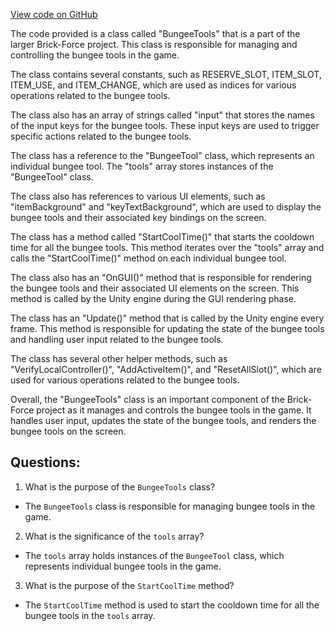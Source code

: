[View code on GitHub](https://github.com/TieHaxJan/Brick-Force/Assembly-CSharp\BungeeTools.cs)

The code provided is a class called "BungeeTools" that is a part of the larger Brick-Force project. This class is responsible for managing and controlling the bungee tools in the game. 

The class contains several constants, such as RESERVE_SLOT, ITEM_SLOT, ITEM_USE, and ITEM_CHANGE, which are used as indices for various operations related to the bungee tools. 

The class also has an array of strings called "input" that stores the names of the input keys for the bungee tools. These input keys are used to trigger specific actions related to the bungee tools. 

The class has a reference to the "BungeeTool" class, which represents an individual bungee tool. The "tools" array stores instances of the "BungeeTool" class. 

The class also has references to various UI elements, such as "itemBackground" and "keyTextBackground", which are used to display the bungee tools and their associated key bindings on the screen. 

The class has a method called "StartCoolTime()" that starts the cooldown time for all the bungee tools. This method iterates over the "tools" array and calls the "StartCoolTime()" method on each individual bungee tool. 

The class also has an "OnGUI()" method that is responsible for rendering the bungee tools and their associated UI elements on the screen. This method is called by the Unity engine during the GUI rendering phase. 

The class has an "Update()" method that is called by the Unity engine every frame. This method is responsible for updating the state of the bungee tools and handling user input related to the bungee tools. 

The class has several other helper methods, such as "VerifyLocalController()", "AddActiveItem()", and "ResetAllSlot()", which are used for various operations related to the bungee tools. 

Overall, the "BungeeTools" class is an important component of the Brick-Force project as it manages and controls the bungee tools in the game. It handles user input, updates the state of the bungee tools, and renders the bungee tools on the screen.
## Questions: 
 1. What is the purpose of the `BungeeTools` class?
- The `BungeeTools` class is responsible for managing bungee tools in the game.

2. What is the significance of the `tools` array?
- The `tools` array holds instances of the `BungeeTool` class, which represents individual bungee tools in the game.

3. What is the purpose of the `StartCoolTime` method?
- The `StartCoolTime` method is used to start the cooldown time for all the bungee tools in the `tools` array.